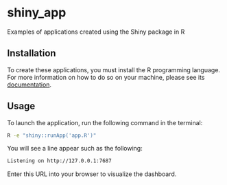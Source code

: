 # shiny_app
Examples of applications created using the Shiny package in R

## Installation
To create these applications, you must install the R programming language. For more information on how to do so on your machine, please see its [documentation](https://www.r-project.org/).

## Usage
To launch the application, run the following command in the terminal:
```bash
R -e "shiny::runApp('app.R')"
```
You will see a line appear such as the following:
```bash
Listening on http://127.0.0.1:7687
```
Enter this URL into your browser to visualize the dashboard.